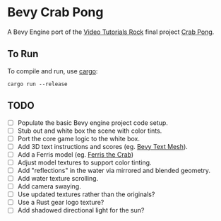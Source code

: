 # Bevy Crab Pong

A Bevy Engine port of the [Video Tutorials Rock](http://www.videotutorialsrock.com/index.php) final project [Crab Pong](http://www.videotutorialsrock.com/opengl_tutorial/crab_pong/home.php).

## To Run

To compile and run, use [cargo](https://www.rust-lang.org/learn/get-started):

```shell
cargo run --release
```

## TODO

- [ ] Populate the basic Bevy engine project code setup.
- [ ] Stub out and white box the scene with color tints.
- [ ] Port the core game logic to the white box.
- [ ] Add 3D text instructions and scores (eg. [Bevy Text Mesh](https://github.com/blaind/bevy_text_mesh)).
- [ ] Add a Ferris model (eg. [Ferris the Crab](https://cults3d.com/en/3d-model/art/ferris-the-crab))
- [ ] Adjust model textures to support color tinting.
- [ ] Add "reflections" in the water via mirrored and blended geometry.
- [ ] Add water texture scrolling.
- [ ] Add camera swaying.
- [ ] Use updated textures rather than the originals?
- [ ] Use a Rust gear logo texture?
- [ ] Add shadowed directional light for the sun?
